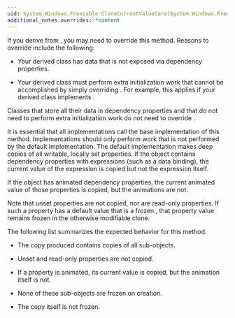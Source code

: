 ```yaml
---
uid: System.Windows.Freezable.CloneCurrentValueCore(System.Windows.Freezable)
additional_notes.overrides: *content
---
```


<p>If you derive from <xref href="System.Windows.Freezable"></xref>, you may need to override this method. Reasons to override include the following:  
  
-   Your derived class has data that is not exposed via dependency properties.  
  
-   Your derived class must perform extra initialization work that cannot be accomplished by simply overriding <xref href="System.Windows.Freezable.CreateInstanceCore"></xref>. For example, this applies if your derived class implements <xref href="System.ComponentModel.ISupportInitialize"></xref>.  
  
 Classes that store all their data in dependency properties and that do not need to perform extra initialization work do not need to override <xref href="System.Windows.Freezable.CloneCurrentValueCore(System.Windows.Freezable)"></xref>.  
  
 It is essential that all implementations call the base implementation of this method. Implementations should only perform work that is not performed by the default implementation. The default implementation makes deep copies of all writable, locally set properties. If the object contains dependency properties with expressions (such as a data binding), the current value of the expression is copied but not the expression itself.  
  
 If the object has animated dependency properties, the current animated value of those properties is copied, but the animations are not.  
  
 Note that unset properties are not copied, nor are read-only properties. If such a property has a default value that is a frozen <xref href="System.Windows.Freezable"></xref>, that property value remains frozen in the otherwise modifiable clone.  
  
 The following list summarizes the expected behavior for this method.  
  
-   The copy produced contains copies of all <xref href="System.Windows.Freezable"></xref> sub-objects.  
  
-   Unset and read-only properties are not copied.  
  
-   If a property is animated, its current value is copied, but the animation itself is not.  
  
-   None of these sub-objects are frozen on creation.  
  
-   The copy itself is not frozen.</p>


